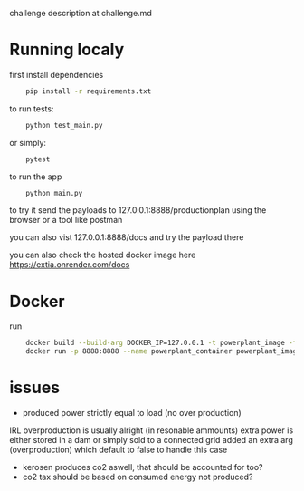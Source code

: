 challenge description at challenge.md

# Running localy
first install dependencies
``` sh
    pip install -r requirements.txt
```


to run tests:
``` sh
    python test_main.py
```
or simply:
``` sh
    pytest
```
to run the app
``` sh
    python main.py
```

to try it send the payloads to 127.0.0.1:8888/productionplan
using the browser or a tool like postman

you can also vist 127.0.0.1:8888/docs and try the payload there

you can also check the hosted docker image here
https://extia.onrender.com/docs

# Docker
run
``` sh
    docker build --build-arg DOCKER_IP=127.0.0.1 -t powerplant_image -f Dockerfile .
    docker run -p 8888:8888 --name powerplant_container powerplant_image
```

# issues
- produced power strictly equal to load (no over production)

IRL overproduction is usually alright (in resonable ammounts)
extra power is either stored in a dam or simply sold to a connected grid
added an extra arg (overproduction) which default to false to handle this case
- kerosen produces co2 aswell, that should be accounted for too?
- co2 tax should be based on consumed energy not produced?
